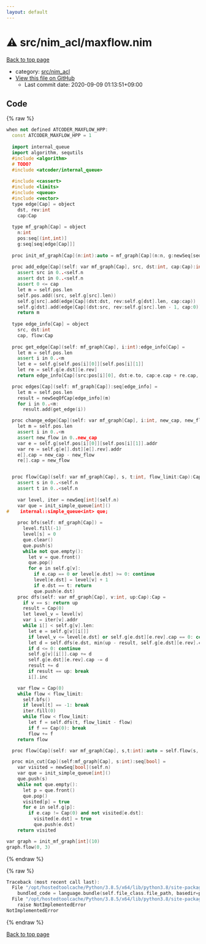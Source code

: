 ```yaml
---
layout: default
---
```


<!-- mathjax config similar to math.stackexchange -->
<script type="text/javascript" async
  src="https://cdnjs.cloudflare.com/ajax/libs/mathjax/2.7.5/MathJax.js?config=TeX-MML-AM_CHTML">
</script>
<script type="text/x-mathjax-config">
  MathJax.Hub.Config({
    TeX: { equationNumbers: { autoNumber: "AMS" }},
    tex2jax: {
      inlineMath: [ ['$','$'] ],
      processEscapes: true
    },
    "HTML-CSS": { matchFontHeight: false },
    displayAlign: "left",
    displayIndent: "2em"
  });
</script>

<script type="text/javascript" src="https://cdnjs.cloudflare.com/ajax/libs/jquery/3.4.1/jquery.min.js"></script>
<script src="https://cdn.jsdelivr.net/npm/jquery-balloon-js@1.1.2/jquery.balloon.min.js" integrity="sha256-ZEYs9VrgAeNuPvs15E39OsyOJaIkXEEt10fzxJ20+2I=" crossorigin="anonymous"></script>
<script type="text/javascript" src="../../../assets/js/copy-button.js"></script>
<link rel="stylesheet" href="../../../assets/css/copy-button.css" />


# :warning: src/nim_acl/maxflow.nim

<a href="../../../index.html">Back to top page</a>

* category: <a href="../../../index.html#9445bba494c2e7790206eaaedbe1a4db">src/nim_acl</a>
* <a href="{{ site.github.repository_url }}/blob/master/src/nim_acl/maxflow.nim">View this file on GitHub</a>
    - Last commit date: 2020-09-09 01:13:51+09:00




## Code

<a id="unbundled"></a>
{% raw %}
```cpp
when not defined ATCODER_MAXFLOW_HPP:
  const ATCODER_MAXFLOW_HPP = 1
  
  import internal_queue
  import algorithm, sequtils
  #include <algorithm>
  # TODO?
  #include <atcoder/internal_queue>
  
  #include <cassert>
  #include <limits>
  #include <queue>
  #include <vector>
  type edge[Cap] = object
    dst, rev:int
    cap:Cap
  
  type mf_graph[Cap] = object
    n:int
    pos:seq[(int,int)]
    g:seq[seq[edge[Cap]]]
  
  proc init_mf_graph[Cap](n:int):auto = mf_graph[Cap](n:n, g:newSeq[seq[edge[Cap]]](n))
  
  proc add_edge[Cap](self: var mf_graph[Cap], src, dst:int, cap:Cap):int {.discardable.}=
    assert src in 0..<self.n
    assert dst in 0..<self.n
    assert 0 <= cap
    let m = self.pos.len
    self.pos.add((src, self.g[src].len))
    self.g[src].add(edge[Cap](dst:dst, rev:self.g[dst].len, cap:cap))
    self.g[dst].add(edge[Cap](dst:src, rev:self.g[src].len - 1, cap:0))
    return m
  
  type edge_info[Cap] = object
    src, dst:int
    cap, flow:Cap
  
  proc get_edge[Cap](self: mf_graph[Cap], i:int):edge_info[Cap] =
    let m = self.pos.len
    assert i in 0..<m
    let e = self.g[self.pos[i][0]][self.pos[i][1]]
    let re = self.g[e.dst][e.rev]
    return edge_info[Cap](src:pos[i][0], dst:e.to, cap:e.cap + re.cap, flow:re.cap)

  proc edges[Cap](self: mf_graph[Cap]):seq[edge_info] =
    let m = self.pos.len
    result = newSeqOfCap[edge_info](m)
    for i in 0..<m:
      result.add(get_edge(i))

  proc change_edge[Cap](self: var mf_graph[Cap], i:int, new_cap, new_flow:Cap) =
    let m = self.pos.len
    assert i in 0..<m
    assert new_flow in 0..new_cap
    var e = self.g[self.pos[i][0]][self.pos[i][1]].addr
    var re = self.g[e[].dst][e[].rev].addr
    e[].cap = new_cap - new_flow
    re[].cap = new_flow


  proc flow[Cap](self: var mf_graph[Cap], s, t:int, flow_limit:Cap):Cap =
    assert s in 0..<self.n
    assert t in 0..<self.n
  
    var level, iter = newSeq[int](self.n)
    var que = init_simple_queue[int]()
#    internal::simple_queue<int> que;
  
    proc bfs(self: mf_graph[Cap]) =
      level.fill(-1)
      level[s] = 0
      que.clear()
      que.push(s)
      while not que.empty():
        let v = que.front()
        que.pop()
        for e in self.g[v]:
          if e.cap == 0 or level[e.dst] >= 0: continue
          level[e.dst] = level[v] + 1
          if e.dst == t: return
          que.push(e.dst)
    proc dfs(self: var mf_graph[Cap], v:int, up:Cap):Cap =
      if v == s: return up
      result = Cap(0)
      let level_v = level[v]
      var i = iter[v].addr
      while i[] < self.g[v].len:
        let e = self.g[v][i[]]
        if level_v <= level[e.dst] or self.g[e.dst][e.rev].cap == 0: continue
        let d = self.dfs(e.dst, min(up - result, self.g[e.dst][e.rev].cap))
        if d <= 0: continue
        self.g[v][i[]].cap += d
        self.g[e.dst][e.rev].cap -= d
        result += d
        if result == up: break
        i[].inc

    var flow = Cap(0)
    while flow < flow_limit:
      self.bfs()
      if level[t] == -1: break
      iter.fill(0)
      while flow < flow_limit:
        let f = self.dfs(t, flow_limit - flow)
        if f == Cap(0): break
        flow += f
    return flow

  proc flow[Cap](self: var mf_graph[Cap], s,t:int):auto = self.flow(s, t, Cap.high)

  proc min_cut[Cap](self:mf_graph[Cap], s:int):seq[bool] =
    var visited = newSeq[bool](self.n)
    var que = init_simple_queue[int]()
    que.push(s)
    while not que.empty():
      let p = que.front()
      que.pop()
      visited[p] = true
      for e in self.g[p]:
        if e.cap != Cap(0) and not visited[e.dst]:
          visited[e.dst] = true
          que.push(e.dst)
    return visited

var graph = init_mf_graph[int](10)
graph.flow(0, 3)

```
{% endraw %}

<a id="bundled"></a>
{% raw %}
```cpp
Traceback (most recent call last):
  File "/opt/hostedtoolcache/Python/3.8.5/x64/lib/python3.8/site-packages/onlinejudge_verify/docs.py", line 349, in write_contents
    bundled_code = language.bundle(self.file_class.file_path, basedir=pathlib.Path.cwd())
  File "/opt/hostedtoolcache/Python/3.8.5/x64/lib/python3.8/site-packages/onlinejudge_verify/languages/nim.py", line 86, in bundle
    raise NotImplementedError
NotImplementedError

```
{% endraw %}

<a href="../../../index.html">Back to top page</a>

